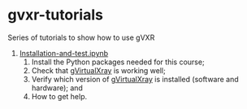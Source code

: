 # gvxr-tutorials
Series of tutorials to show how to use gVXR

1. [Installation-and-test.ipynb](Installation-and-test.ipynb)
    1. Install the Python packages needed for this course;
    2. Check that [gVirtualXray](https://gvirtualxray.sourceforge.io/) is working well;
    3. Verify which version of [gVirtualXray](https://gvirtualxray.sourceforge.io/) is installed (software and hardware); and
    4. How to get help.
